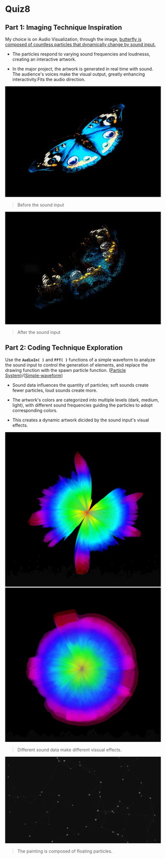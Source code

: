# **Quiz8**

## **Part 1: Imaging Technique Inspiration**
My choice is on Audio Visualization, through the image, [butterfly is composed of countless particles that dynamically change by sound input.](https://www.bilibili.com/video/BV1as4y1N7f7/?spm_id_from=333.788.recommend_more_video.3&vd_source=68ebe7b4dac4b16b61a7855377486938)

- The particles respond to varying sound frequencies and loudnesss, creating an interactive artwork. 

- In the major project, the artwork is generated in real time with sound. The audience's voices make the visual output, greatly enhancing interactivity.Fits the audio direction.

![Butterfly1](Images/coding3.png)

> Before the sound input

![Butterfly2](Images/coding4.png)

> After the sound input

## **Part 2: Coding Technique Exploration**
Use the **`AudioIn( )`** and **`FFT( )`** functions of a simple waveform to analyze the sound input to control the generation of elements, and replace the drawing function with the spawn particle function. ([Particle System](https://editor.p5js.org/p5/sketches/Simulate:_Particle))/([Simple-waveform](https://editor.p5js.org/js6450/sketches/G_I1ETvJp))

- Sound data influences the quantity of particles; soft sounds create fewer particles, loud sounds create more. 

- The artwork's colors are categorized into multiple levels (dark, medium, light), with different sound frequencies guiding the particles to adopt corresponding colors. 

- This creates a dynamic artwork dicided by the sound input's visual effects. 


![Particle System1](Images/coding1.png)
![Particle System2](Images/coding2.png)

> Different sound data make different vissual effects.

![Simple-waveform](Images/coding5.png)

> The painting is composed of floating particles.